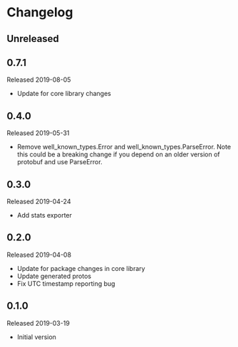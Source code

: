 # Changelog

## Unreleased

## 0.7.1
Released 2019-08-05

- Update for core library changes

## 0.4.0
Released 2019-05-31

- Remove well_known_types.Error and well_known_types.ParseError. Note this
  could be a breaking change if you depend on an older version of protobuf and
  use ParseError.

## 0.3.0
Released 2019-04-24

- Add stats exporter

## 0.2.0
Released 2019-04-08

- Update for package changes in core library
- Update generated protos
- Fix UTC timestamp reporting bug

## 0.1.0
Released 2019-03-19

- Initial version
